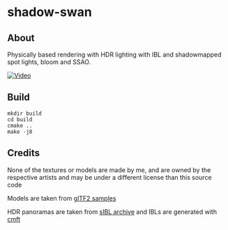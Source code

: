 # shadow-swan
## About
Physically based rendering with HDR lighting with IBL and shadowmapped spot lights, bloom and SSAO.

[![Video](https://img.youtube.com/vi/tepcu3pxtPE/0.jpg)](https://www.youtube.com/watch?v=tepcu3pxtPE)

## Build
```
mkdir build
cd build
cmake ..
make -j8
```

## Credits
None of the textures or models are made by me, and are owned by the respective artists and may be under a different license than this source code

Models are taken from [glTF2 samples](https://github.com/KhronosGroup/glTF-Sample-Models/tree/master/2.0)

HDR panoramas are taken from [sIBL archive](http://www.hdrlabs.com/sibl/archive.html) and IBLs are generated with [cmft](https://github.com/dariomanesku/cmft)
